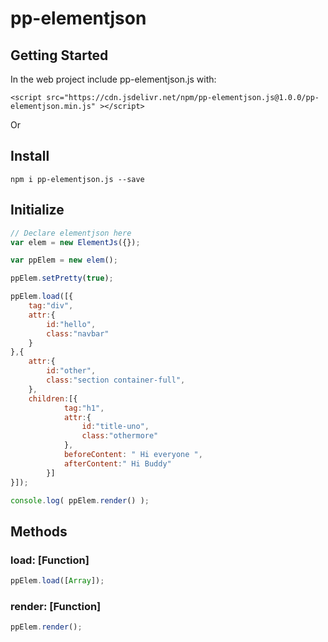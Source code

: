 # pp-elementjson

## Getting Started

In the web project include pp-elementjson.js with:

```
<script src="https://cdn.jsdelivr.net/npm/pp-elementjson.js@1.0.0/pp-elementjson.min.js" ></script>
```

Or 

## Install

```
npm i pp-elementjson.js --save
```

## Initialize

```javascript
// Declare elementjson here
var elem = new ElementJs({});

var ppElem = new elem();

ppElem.setPretty(true);

ppElem.load([{
	tag:"div",
	attr:{
		id:"hello",
		class:"navbar"
	}	
},{	
	attr:{
		id:"other",
		class:"section container-full",		
	},
	children:[{
			tag:"h1",
			attr:{
				id:"title-uno",
				class:"othermore"
			},
			beforeContent: " Hi everyone ",
			afterContent:" Hi Buddy"
		}]		
}]);

console.log( ppElem.render() );

```

## Methods

### load: [Function]

```javascript
ppElem.load([Array]);
```

### render: [Function]

```javascript
ppElem.render();
```